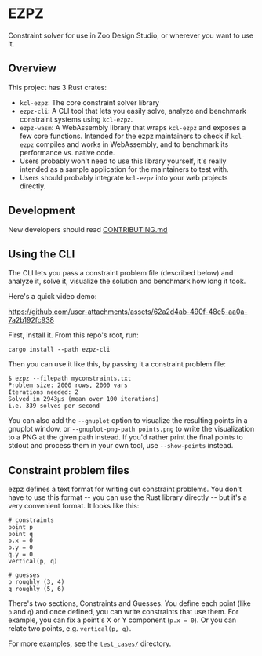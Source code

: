 # EZPZ

Constraint solver for use in Zoo Design Studio, or wherever you want to use it.

## Overview

This project has 3 Rust crates:

 - `kcl-ezpz`: The core constraint solver library
 - `ezpz-cli`: A CLI tool that lets you easily solve, analyze and benchmark constraint systems using `kcl-ezpz`.
 - `ezpz-wasm`: A WebAssembly library that wraps `kcl-ezpz` and exposes a few core functions. Intended for the ezpz maintainers to check if `kcl-ezpz` compiles and works in WebAssembly, and to benchmark its performance vs. native code.
  - Users probably won't need to use this library yourself, it's really intended as a sample application for the maintainers to test with.
  - Users should probably integrate `kcl-ezpz` into your web projects directly.

## Development

New developers should read [CONTRIBUTING.md](https://github.com/KittyCAD/ezpz/blob/main/CONTRIBUTING.md)

## Using the CLI

The CLI lets you pass a constraint problem file (described below) and analyze it, solve it, visualize the solution and benchmark how long it took.

Here's a quick video demo:

https://github.com/user-attachments/assets/62a2d4ab-490f-48e5-aa0a-7a2b192fc938

First, install it. From this repo's root, run:

```
cargo install --path ezpz-cli
```

Then you can use it like this, by passing it a constraint problem file:

```
$ ezpz --filepath myconstraints.txt
Problem size: 2000 rows, 2000 vars
Iterations needed: 2
Solved in 2943μs (mean over 100 iterations)
i.e. 339 solves per second
```

You can also add the `--gnuplot` option to visualize the resulting points in a gnuplot window, or `--gnuplot-png-path points.png` to write the visualization to a PNG at the given path instead. If you'd rather print the final points to stdout and process them in your own tool, use `--show-points` instead.


## Constraint problem files

ezpz defines a text format for writing out constraint problems. You don't have to use this format -- you can use the Rust library directly -- but it's a very convenient format. It looks like this:

```
# constraints
point p
point q
p.x = 0
p.y = 0
q.y = 0
vertical(p, q)

# guesses
p roughly (3, 4)
q roughly (5, 6)
```

There's two sections, Constraints and Guesses. You define each point (like `p` and `q`) and once defined, you can write constraints that use them. For example, you can fix a point's X or Y component (`p.x = 0`). Or you can relate two points, e.g. `vertical(p, q)`.

For more examples, see the [`test_cases/`](https://github.com/KittyCAD/ezpz/tree/main/test_cases) directory.
